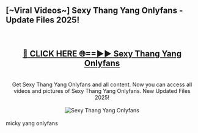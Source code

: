 <h2>[~Viral Videos~] Sexy Thang Yang Onlyfans - Update Files 2025!</h2>
<br>
<div align="center">
<h2><a href="https://betterlinks.top/A2PfLJ" rel="nofollow">🔴 CLICK HERE 🌐==►► Sexy Thang Yang Onlyfans</a></h2>
<br>
Get Sexy Thang Yang Onlyfans and all content. Now you can access all videos and pictures of Sexy Thang Yang Onlyfans. New Updated Files 2025!
<br>
<br>
<a href="https://betterlinks.top/A2PfLJ" rel="nofollow" data-target="animated-image.originalLink"><img src="https://i.ibb.co.com/WyWwxjT/player-gif2.gif" alt="Sexy Thang Yang Onlyfans" style="max-width: 100%; display: inline-block;" data-target="animated-image.originalImage"></a>
</div>
<br>
micky yang onlyfans